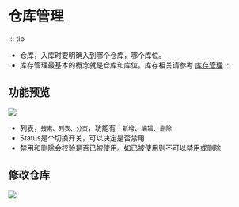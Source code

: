 # 仓库管理

::: tip
- 仓库，入库时要明确入到哪个仓库，哪个库位。
- 库存管理最基本的概念就是仓库和库位。库存相关请参考 [库存管理](/function/stock)
:::

## 功能预览
![](/basic/warehouse/warehouse.png)
- 列表，`搜索、列表、分页`，功能有：`新增`、`编辑`、`删除`
- Status是个切换开关，可以决定是否禁用
- 禁用和删除会校验是否已被使用。如已被使用则不可以禁用或删除

## 修改仓库
![](/basic/warehouse/warehouse-edit.png)

